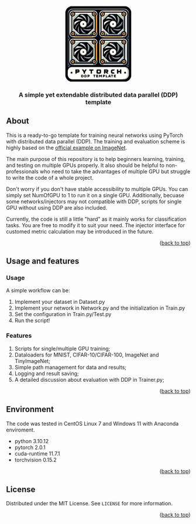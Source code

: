 <a name="readme-top"></a>

<br />
<div align="center">
  <a href="https://github.com/othneildrew/Best-README-Template">
    <img src="Logo.png" alt="Logo" width="180" height="206">
  </a>

  <h3 align="center">
    A simple yet extendable distributed data parallel (DDP) template
  </p>
</div>

## About
This is a ready-to-go template for training neural networks using PyTorch with distributed data parallel (DDP). The training and evaluation scheme is highly based on the <a href="https://github.com/pytorch/examples/blob/main/imagenet/main.py">official example on ImageNet</a>.

The main purpose of this repository is to help beginners learning, training, and testing on multiple GPUs properly. It also should be helpful to non-professionals who need to take the advantages of multiple GPU but struggle to write the code of a whole project.

Don't worry if you don't have stable accessibility to multiple GPUs. You can simply set NumOfGPU to 1 to run it on a single GPU. Additionally, becuase some networks/injectors may not compatible with DDP, scripts for single GPU without using DDP are also included.

Currently, the code is still a little "hard" as it mainly works for classification tasks. You are free to modify it to suit your need. The injector interface for customed metric calculation may be introduced in the future.

<p align="right">(<a href="#readme-top">back to top</a>)</p>

## Usage and features

### Usage

A simple workflow can be:

1. Implement your dataset in Dataset.py
2. Implement your network in Network.py and the initialization in Train.py
3. Set the configuration in Train.py/Test.py
4. Run the script!

### Features
1. Scripts for single/multiple GPU training;
2. Dataloaders for MNIST, CIFAR-10/CIFAR-100, ImageNet and TinyImageNet;
3. Simple path management for data and results;
4. Logging and result saving;
5. A detailed discussion about evaluation with DDP in Trainer.py;

<p align="right">(<a href="#readme-top">back to top</a>)</p>

## Environment
The code was tested in CentOS Linux 7 and Windows 11 with Anaconda enviroment.
- python 3.10.12
- pytorch 2.0.1
- cuda-runtime 11.7.1
- torchvision 0.15.2

<p align="right">(<a href="#readme-top">back to top</a>)</p>

## License
Distributed under the MIT License. See `LICENSE` for more information.

<p align="right">(<a href="#readme-top">back to top</a>)</p>
